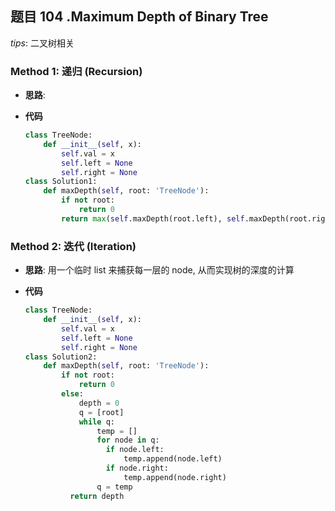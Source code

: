 ## 题目 104 .Maximum Depth of Binary Tree

*tips*: 二叉树相关

### Method 1: 递归 (Recursion)

- **思路**: 

  

- **代码**

  ```python
  class TreeNode:
      def __init__(self, x):
          self.val = x
          self.left = None
          self.right = None
  class Solution1:
      def maxDepth(self, root: 'TreeNode'):
          if not root:
              return 0
          return max(self.maxDepth(root.left), self.maxDepth(root.right))+1
  ```

  







### Method 2: 迭代 (Iteration)

- **思路**: 用一个临时 list 来捕获每一层的 node, 从而实现树的深度的计算

  

- **代码**

  ```python 
  class TreeNode:
      def __init__(self, x):
          self.val = x
          self.left = None
          self.right = None
  class Solution2:
      def maxDepth(self, root: 'TreeNode'):
          if not root:
              return 0
          else:
              depth = 0
              q = [root]
              while q:
                  temp = []
                  for node in q:
                  	if node.left:
                      	temp.append(node.left)
                  	if node.right:
                      	temp.append(node.right)
                  q = temp
           	return depth
  ```

  

